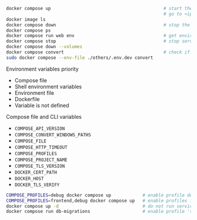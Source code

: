 ```sh
docker compose up                                           # start the process
                                                            # go to <ip_host>:8000 on a web page
docker image ls
docker compose down                                         # stop the process
docker compose ps
docker compose run web env                                  # get environment variables
docker compose stop                                         # stop services
docker compose down --volumes
docker compose convert                                      # check if it sets the right variables
sudo docker compose --env-file ./others/.env.dev convert
``` 

Environment variables priority
- Compose file
- Shell environment variables
- Environment file
- Dockerfile
- Variable is not defined  

Compose file and CLI variables
- `COMPOSE_API_VERSION`
- `COMPOSE_CONVERT_WINDOWS_PATHS`
- `COMPOSE_FILE`
- `COMPOSE_HTTP_TIMEOUT`
- `COMPOSE_PROFILES`
- `COMPOSE_PROJECT_NAME`
- `COMPOSE_TLS_VERSION`
- `DOCKER_CERT_PATH`
- `DOCKER_HOST`
- `DOCKER_TLS_VERIFY`

```sh
COMPOSE_PROFILES=debug docker compose up            # enable profile debug
COMPOSE_PROFILES=frontend,debug docker compose up   # enable profiles frontend and debug
docker compose up -d                                # do not run service with a required profile
docker compose run db-migrations                    # enable profile 'tool' implicitly
```